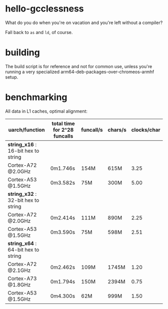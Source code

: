 # hello-gcclessness
What do you do when you're on vacation and you're left without a compiler?

Fall back to `as` and `ld`, of course.

# building
The build script is for reference and not for common use, unless you're running a very specialized arm64-deb-packages-over-chromeos-armhf setup.

# benchmarking
All data in L1 caches, optimal alignment:

| uarch/function                         | total time for 2^28 funcalls | funcall/s | chars/s   | clocks/char |
| -------------------------------------- | ---------------------------- | --------- | --------- | ----------- |
| **string_x16** : 16-bit hex to string  |                              |           |           |             |
| Cortex-A72 @2.0GHz                     | 0m1.746s                     | 154M      | 615M      | 3.25        |
| Cortex-A53 @1.5GHz                     | 0m3.582s                     |  75M      | 300M      | 5.00        |
| **string_x32** : 32-bit hex to string  |                              |           |           |             |
| Cortex-A72 @2.0GHz                     | 0m2.414s                     | 111M      | 890M      | 2.25        |
| Cortex-A53 @1.5GHz                     | 0m3.590s                     |  75M      | 598M      | 2.51        |
| **string_x64** : 64-bit hex to string  |                              |           |           |             |
| Cortex-A72 @2.1GHz                     | 0m2.462s                     | 109M      | 1745M     | 1.20        |
| Cortex-A73 @1.8GHz                     | 0m1.794s                     | 150M      | 2394M     | 0.75        |
| Cortex-A53 @1.5GHz                     | 0m4.300s                     |  62M      | 999M      | 1.50        |
